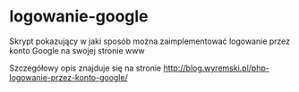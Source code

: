 # logowanie-google
Skrypt pokazujący w jaki sposób można zaimplementować logowanie przez konto Google na swojej stronie www

Szczegółowy opis znajduje się na stronie http://blog.wyremski.pl/php-logowanie-przez-konto-google/
